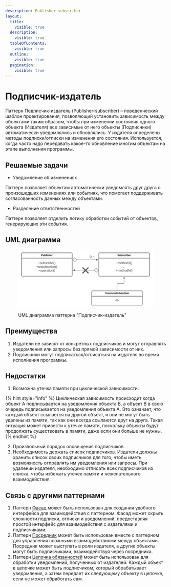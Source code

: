 ```yaml
---
description: Publisher-subscriber
layout:
  title:
    visible: true
  description:
    visible: true
  tableOfContents:
    visible: true
  outline:
    visible: true
  pagination:
    visible: true
---
```


# Подписчик-издатель

Паттерн Подписчик-издатель (Publisher-subscriber) – поведенческий шаблон проектирования, позволяющий установить зависимость между объектами таким образом, чтобы при изменении состояния одного объекта (Издателя) все зависимые от него объекты (Подписчики) автоматически уведомлялись и обновлялись. У издателя определены методы подписки/отписки на изменения его состояния. Используется, когда часто надо передавать какое-то обновление многим объектам на этапе выполнения программы.

## Решаемые задачи

* Уведомление об изменениях

Паттерн позволяет объектам автоматически уведомлять друг друга о произошедших изменениях или событиях, что помогает поддерживать согласованность данных между объектами.

* Разделение ответственностей

Паттерн позволяет отделить логику обработки событий от объектов, генерирующих эти события.

## UML диаграмма

<div data-full-width="true">

<figure><img src="../../../.gitbook/assets/subcriber-white.png" alt=""><figcaption><p>UML диаграмма паттерна "Подписчик-издатель"</p></figcaption></figure>

</div>

## Преимущества

1. Издатели не зависят от конкретных подписчиков и могут отправлять уведомления или запросы без прямой зависимости от них.
2. Подписчики могут подписаться/отписаться на издателя во время исполнения программы.

## Недостатки

1. Возможна утечка памяти при циклической зависимости.

{% hint style="info" %}
Циклическая зависимость происходит когда объект A подписывается на уведомления объекта B, а объект B в свою очередь подписывается на уведомления объекта A. Это означает, что каждый объект ссылается на другой объект, и они не могут быть удалены из памяти, так как они всегда ссылаются друг на друга. Такая ситуация может привести к утечке памяти, поскольку объекты будут продолжать существовать в памяти, даже если они больше не нужны.
{% endhint %}

2. Произвольный порядок оповещения подписчиков.
3. Необходимость держать список подписчиков. Издатели должны хранить список своих подписчиков для того, чтобы иметь возможность отправлять им уведомления или запросы. При удалении издателя, необходимо отписать всех подписчиков из списка, чтобы избежать утечек памяти и нежелательного взаимодействия.

## Связь с другими паттернами

1. Паттерн [Фасад](../../structural-patterns/facade/) может быть использован для создания удобного интерфейса для взаимодействия с паттерном. Фасад может скрыть сложности подписки, отписки и уведомлений, предоставляя простой интерфейс для взаимодействия с издателями и подписчиками.
2. Паттерн [Посредник](../mediator/) может быть использован вместе с паттерном для управления сложными взаимодействиями между объектами. Посредник может выступать в роли издателя, а другие объекты могут быть подписчиками, взаимодействуя через посредника.
3. Паттерн [Цепочка обязанностей](../chain-of-responsibility/) может быть использован для обработки уведомлений, полученных от издателей. Каждый объект в цепочке может быть подписчиком, который обрабатывает уведомления, а затем передает их следующему объекту в цепочке, если не может обработать сам.
